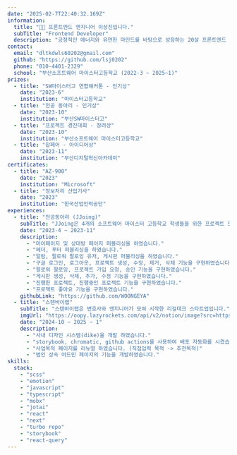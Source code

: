 ```yaml
---
date: "2025-02-7T22:40:32.169Z"
information:
  title: "👋🏼 프론트엔드 엔지니어 이상진입니다."
  subTitle: "Frontend Developer"
  description: "긍정적인 에너지와 유연한 마인드를 바탕으로 성장하는 20살 프론트엔드 개발자입니다."
contact:
  email: "dltkdwls60202@gmail.com"
  github: "https://github.com/lsj0202"
  phone: "010-4401-2329"
  school: "부산소프트웨어 마이스터고등학교 (2022-3 ~ 2025~1)"
prizes:
  - title: "SW마이스터고 연합해커톤 - 인기상"
    date: "2023-6"
    institution: "마이스터고등학교"
  - title: "전공 동아리 - 인기상"
    date: "2023-10"
    institution: "부산SW마이스터고"
  - title: "프로젝트 경진대회 - 장려상"
    date: "2023-10"
    institution: "부산소프트웨어 마이스터고등학교"
  - title: "잡페어 - 아이디어상"
    date: "2023-11"
    institution: "부산디지털혁신아카데미"
certificates:
  - title: "AZ-900"
    date: "2023"
    institution: "Microsoft"
  - title: "정보처리 산업기사"
    date: "2023"
    institution: "한국산업인력공단"
experiences:
  - title: "전공동아리 (JJoing)"
    subTitle: "JJoing은 4개의 소프트웨어 마이스터 고등학교 학생들을 위한 프로젝트 모집 서비스입니다."
    date: "2023-4 ~ 2023-11"
    description:
      - "마이페이지 및 상대방 페이지 퍼블리싱을 하였습니다."
      - "헤더, 푸터 퍼블리싱을 하였습니다."
      - "알람, 팔로워 팔로잉 유저, 게시판 퍼블리싱을 하였습니다."
      - "구글 로그인, 로그아웃, 프로젝트 생성, 수정, 제거, 삭제 기능을 구현하였습니다."
      - "팔로워 팔로잉, 프로젝트 가입 요청, 승인 기능을 구현하였습니다."
      - "게시판 생성, 삭제, 추가, 수정 기능을 구현하였습니다."
      - "진행한 프로젝트, 진행중인 프로젝트 기능을 구현하였습니다."
      - "프로젝트 좋아요 기능을 구현하였습니다."
    githubLink: "https://github.com/WOONGEYA"
  - title: "스탠바이랩"
    subTitle: "스탠바이랩은 변호사와 엔지니어가 모여 시작한 리걸테크 스타트업입니다."
    imgUrl: "https://oopy.lazyrockets.com/api/v2/notion/image?src=https%3A%2F%2Fs3-us-west-2.amazonaws.com%2Fsecure.notion-static.com%2Fa0400b1f-a1da-4db9-9202-204b28495e0c%2F66666.png&blockId=276bc158-34ea-4847-afbd-124109313c85&width=256"
    date: "2024-10 ~ 2025 ~ 1"
    description:
      - "사내 디자인 시스템(dike)을 개발 하였습니다."
      - "storybook, chromatic, github actions를 사용하여 배포 자동화를 시켰습니다."
      - "사업목적 페이지를 리뉴얼 하였습니다. (직접입력 목적 -> 추천목적)"
      - "법인 상속 어드민 페이지의 기능을 개발하였습니다."
skills:
  stack:
    - "scss"
    - "emotion"
    - "javascript"
    - "typescript"
    - "mobx"
    - "jotai"
    - "react"
    - "next"
    - "turbo repo"
    - "storybook"
    - "react-query"
---
```

